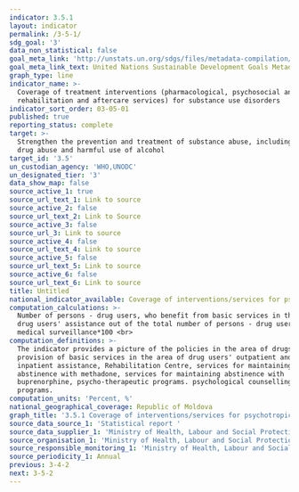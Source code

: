 ```yaml
---
indicator: 3.5.1
layout: indicator
permalink: /3-5-1/
sdg_goal: '3'
data_non_statistical: false
goal_meta_link: 'http://unstats.un.org/sdgs/files/metadata-compilation/Metadata-Goal-3.pdf'
goal_meta_link_text: United Nations Sustainable Development Goals Metadata (pdf 865kB)
graph_type: line
indicator_name: >-
  Coverage of treatment interventions (pharmacological, psychosocial and
  rehabilitation and aftercare services) for substance use disorders
indicator_sort_order: 03-05-01
published: true
reporting_status: complete
target: >-
  Strengthen the prevention and treatment of substance abuse, including narcotic
  drug abuse and harmful use of alcohol
target_id: '3.5'
un_custodian_agency: 'WHO,UNODC'
un_designated_tier: '3'
data_show_map: false
source_active_1: true
source_url_text_1: Link to source
source_active_2: false
source_url_text_2: Link to Source
source_active_3: false
source_url_3: Link to source
source_active_4: false
source_url_text_4: Link to source
source_active_5: false
source_url_text_5: Link to source
source_active_6: false
source_url_text_6: Link to source
title: Untitled
national_indicator_available: Coverage of interventions/services for psychotropic substances users
computation_calculations: >-
  Number of persons - drug users, who benefit from basic services in the area of
  drug users' assistance out of the total number of persons - drug users under
  medical surveillance*100 <br>
computation_definitions: >-
  The indicator provides a picture of the policies in the area of drugs,
  provision of basic services in the area of drug users' outpatient and
  inpatient assistance, Rehabilitation Centre, services for maintaining
  abstinence with methadone, services for maintaining abstinence with
  buprenorphine, psycho-therapeutic programs. psychological counselling
  programs.
computation_units: 'Percent, %'
national_geographical_coverage: Republic of Moldova
graph_title: '3.5.1 Coverage of interventions/services for psychotropic substances users '
source_data_source_1: 'Statistical report '
source_data_supplier_1: 'Ministry of Health, Labour and Social Protection'
source_organisation_1: 'Ministry of Health, Labour and Social Protection'
source_responsible_monitoring_1: 'Ministry of Health, Labour and Social Protection'
source_periodicity_1: Annual
previous: 3-4-2
next: 3-5-2
---
```

